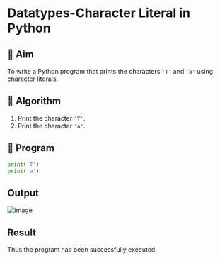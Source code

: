 # Datatypes-Character Literal in Python

## 🎯 Aim
To write a Python program that prints the characters `'T'` and `'a'` using character literals.

## 🧠 Algorithm
1. Print the character `'T'`.
2. Print the character `'a'`.

## 🧾 Program
```py
print('T') 
print('a')
```
## Output
![image](https://github.com/user-attachments/assets/564892ee-b73d-4fa8-8a68-c7d602864b6e)

## Result
Thus the program has been successfully executed 
